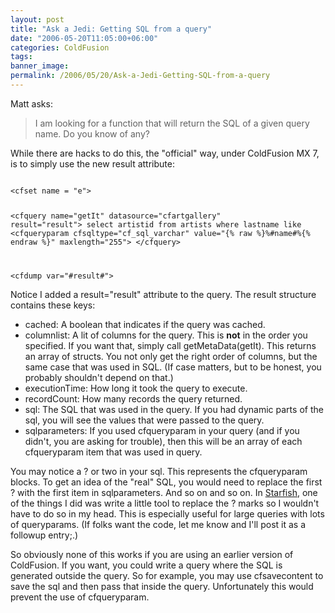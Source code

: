 ```yaml
---
layout: post
title: "Ask a Jedi: Getting SQL from a query"
date: "2006-05-20T11:05:00+06:00"
categories: ColdFusion 
tags: 
banner_image: 
permalink: /2006/05/20/Ask-a-Jedi-Getting-SQL-from-a-query
---
```


Matt asks:

<blockquote>
I am looking for a function that will return the SQL of a given query name. Do you know of any?
</blockquote>

While there are hacks to do this, the "official" way, under ColdFusion MX 7, is to simply use the new result attribute:

<code>
&lt;cfset name = "e"&gt;

&lt;cfquery name="getIt" datasource="cfartgallery" result="result"&gt;
select	artistid
from	artists
where	lastname like &lt;cfqueryparam cfsqltype="cf_sql_varchar" value="{% raw %}%#name#%{% endraw %}" maxlength="255"&gt;
&lt;/cfquery&gt;

&lt;cfdump var="#result#"&gt;
</code>

Notice I added a result="result" attribute to the query. The result structure contains these keys:

<ul>
<li>cached: A boolean that indicates if the query was cached.
<li>columnlist: A lit of columns for the query. This is <b>not</b> in the order you specified. If you want that, simply call getMetaData(getIt). This returns an array of structs. You not only get the right order of columns, but the same case that was used in SQL. (If case matters, but to be honest, you probably shouldn't depend on that.)
<li>executionTime: How long it took the query to execute.
<li>recordCount: How many records the query returned.
<li>sql: The SQL that was used in the query. If you had dynamic parts of the sql, you will see the values that were passed to the query.
<li>sqlparameters: If you used cfqueryparam in your query (and if you didn't, you are asking for trouble), then this will be an array of each cfqueryparam item that was used in query.
</ul>

You may notice a ? or two in your sql. This represents the cfqueryparam blocks. To get an idea of the "real" SQL, you would need to replace the first ? with the first item in sqlparameters. And so on and so on. In <a href="http://ray.camdenfamily.com/projects/starfish">Starfish</a>, one of the things I did was write a little tool to replace the ? marks so I wouldn't have to do so in my head. This is especially useful for large queries with lots of queryparams. (If folks want the code, let me know and I'll post it as a followup entry;.)

So obviously none of this works if you are using an earlier version of ColdFusion. If you want, you could write a query where the SQL is generated outside the query. So for example, you may use cfsavecontent to save the sql and then pass that inside the query. Unfortunately this would prevent the use of cfqueryparam.